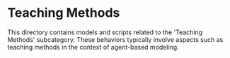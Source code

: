# Teaching Methods

This directory contains models and scripts related to the 'Teaching Methods' subcategory. These behaviors typically involve aspects such as teaching methods in the context of agent-based modeling.
